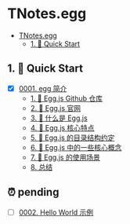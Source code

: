 # TNotes.egg

<!-- region:toc -->
- [TNotes.egg](#tnotesegg)
  - [1. 🚀 Quick Start](#1--quick-start)
<!-- endregion:toc -->

## 1. 🚀 Quick Start

- [x] [0001. egg 简介](https://github.com/Tdahuyou/TNotes.egg/tree/main/notes/0001.%20egg%20%E7%AE%80%E4%BB%8B/README.md) <!-- [locale](./notes/0001.%20egg%20%E7%AE%80%E4%BB%8B/README.md) -->  
  - [1. 🔗 Egg.js Github 仓库](https://github.com/Tdahuyou/TNotes.egg/tree/main/notes/0001.%20egg%20%E7%AE%80%E4%BB%8B/README.md#1--eggjs-github-仓库)
  - [2. 🔗 Egg.js 官网](https://github.com/Tdahuyou/TNotes.egg/tree/main/notes/0001.%20egg%20%E7%AE%80%E4%BB%8B/README.md#2--eggjs-官网)
  - [3. 📒 什么是 Egg.js](https://github.com/Tdahuyou/TNotes.egg/tree/main/notes/0001.%20egg%20%E7%AE%80%E4%BB%8B/README.md#3--什么是-eggjs)
  - [4. 📒 Egg.js 核心特点](https://github.com/Tdahuyou/TNotes.egg/tree/main/notes/0001.%20egg%20%E7%AE%80%E4%BB%8B/README.md#4--eggjs-核心特点)
  - [5. 📒 Egg.js 的目录结构约定](https://github.com/Tdahuyou/TNotes.egg/tree/main/notes/0001.%20egg%20%E7%AE%80%E4%BB%8B/README.md#5--eggjs-的目录结构约定)
  - [6. 📒 Egg.js 中的一些核心概念](https://github.com/Tdahuyou/TNotes.egg/tree/main/notes/0001.%20egg%20%E7%AE%80%E4%BB%8B/README.md#6--eggjs-中的一些核心概念)
  - [7. 📒 Egg.js 的使用场景](https://github.com/Tdahuyou/TNotes.egg/tree/main/notes/0001.%20egg%20%E7%AE%80%E4%BB%8B/README.md#7--eggjs-的使用场景)
  - [8. 总结](https://github.com/Tdahuyou/TNotes.egg/tree/main/notes/0001.%20egg%20%E7%AE%80%E4%BB%8B/README.md#8-总结)
  



## ⏰ pending

- [ ] [0002. Hello World 示例](https://github.com/Tdahuyou/TNotes.egg/tree/main/notes/0002.%20Hello%20World%20%E7%A4%BA%E4%BE%8B/README.md) <!-- [locale](./notes/0002.%20Hello%20World%20%E7%A4%BA%E4%BE%8B/README.md) -->  
  
  
  ##
  
  
